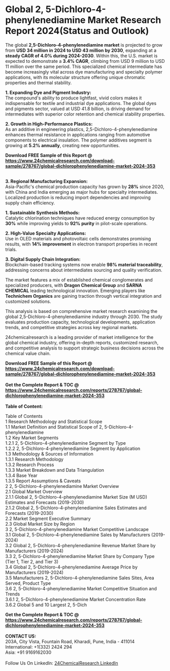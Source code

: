 <h1>Global 2, 5-Dichloro-4-phenylenediamine Market Research Report 2024(Status and Outlook)</h1><p>The global <strong>2,5-Dichloro-4-phenylenediamine market</strong> is projected to grow from <strong>USD 34 million in 2024 to USD 43 million by 2030</strong>, expanding at a <strong>steady CAGR of 4.0% during 2024-2030</strong>. Within this, the U.S. market is expected to demonstrate a <strong>3.4% CAGR</strong>, climbing from USD 9 million to USD 11 million over the same period. This specialized chemical intermediate has become increasingly vital across dye manufacturing and specialty polymer applications, with its molecular structure offering unique chromatic properties and thermal stability.</p><p><strong>1. Expanding Dye and Pigment Industry:</strong><br>
The compound's ability to produce lightfast, vivid colors makes it indispensable for textile and industrial dye applications. The global dyes and pigments sector, valued at USD 41.8 billion, is driving demand for intermediates with superior color retention and chemical stability properties.</p><p><strong>2. Growth in High-Performance Plastics:</strong><br>
As an additive in engineering plastics, 2,5-Dichloro-4-phenylenediamine enhances thermal resistance in applications ranging from automotive components to electrical insulation. The polymer additives segment is growing at <strong>5.2% annually</strong>, creating new opportunities.</p><div><b>Download FREE Sample of this Report @ 
            <a href="https://www.24chemicalresearch.com/download-sample/278767/global-dichlorophenylenediamine-market-2024-353">
            https://www.24chemicalresearch.com/download-sample/278767/global-dichlorophenylenediamine-market-2024-353</a></b></div><br><p><strong>3. Regional Manufacturing Expansion:</strong><br>
Asia-Pacific's chemical production capacity has grown by <strong>28%</strong> since 2020, with China and India emerging as major hubs for specialty intermediates. Localized production is reducing import dependencies and improving supply chain efficiency.</p><p><strong>1. Sustainable Synthesis Methods:</strong><br>
Catalytic chlorination techniques have reduced energy consumption by <strong>30%</strong> while improving yields to <strong>92% purity</strong> in pilot-scale operations.</p><p><strong>2. High-Value Specialty Applications:</strong><br>
Use in OLED materials and photovoltaic cells demonstrates promising results, with <strong>14% improvement</strong> in electron transport properties in recent trials.</p><p><strong>3. Digital Supply Chain Integration:</strong><br>
Blockchain-based tracking systems now enable <strong>98% material traceability</strong>, addressing concerns about intermediates sourcing and quality verification.</p><p>The market features a mix of established chemical conglomerates and specialized producers, with <strong>Dragon Chemical Group</strong> and <strong>SARNA CHEMICAL</strong> leading technological innovation. Emerging players like <strong>Technichem Organics</strong> are gaining traction through vertical integration and customized solutions.</p><p>This analysis is based on comprehensive market research examining the global 2,5-Dichloro-4-phenylenediamine industry through 2030. The study evaluates production capacity, technological developments, application trends, and competitive strategies across key regional markets.</p><p>24chemicalresearch is a leading provider of market intelligence for the global chemical industry, offering in-depth reports, customized research, and competitive analysis to support strategic business decisions across the chemical value chain.</p><div><b>Download FREE Sample of this Report @ 
            <a href="https://www.24chemicalresearch.com/download-sample/278767/global-dichlorophenylenediamine-market-2024-353">
            https://www.24chemicalresearch.com/download-sample/278767/global-dichlorophenylenediamine-market-2024-353</a></b></div><br><div><b>Get the Complete Report & TOC @ 
            <a href="https://www.24chemicalresearch.com/reports/278767/global-dichlorophenylenediamine-market-2024-353">
            https://www.24chemicalresearch.com/reports/278767/global-dichlorophenylenediamine-market-2024-353</a></b></div><br>
            <b>Table of Content:</b><p>Table of Contents<br />
1 Research Methodology and Statistical Scope<br />
1.1 Market Definition and Statistical Scope of 2, 5-Dichloro-4-phenylenediamine<br />
1.2 Key Market Segments<br />
1.2.1 2, 5-Dichloro-4-phenylenediamine Segment by Type<br />
1.2.2 2, 5-Dichloro-4-phenylenediamine Segment by Application<br />
1.3 Methodology & Sources of Information<br />
1.3.1 Research Methodology<br />
1.3.2 Research Process<br />
1.3.3 Market Breakdown and Data Triangulation<br />
1.3.4 Base Year<br />
1.3.5 Report Assumptions & Caveats<br />
2 2, 5-Dichloro-4-phenylenediamine Market Overview<br />
2.1 Global Market Overview<br />
2.1.1 Global 2, 5-Dichloro-4-phenylenediamine Market Size (M USD) Estimates and Forecasts (2019-2030)<br />
2.1.2 Global 2, 5-Dichloro-4-phenylenediamine Sales Estimates and Forecasts (2019-2030)<br />
2.2 Market Segment Executive Summary<br />
2.3 Global Market Size by Region<br />
3 2, 5-Dichloro-4-phenylenediamine Market Competitive Landscape<br />
3.1 Global 2, 5-Dichloro-4-phenylenediamine Sales by Manufacturers (2019-2024)<br />
3.2 Global 2, 5-Dichloro-4-phenylenediamine Revenue Market Share by Manufacturers (2019-2024)<br />
3.3 2, 5-Dichloro-4-phenylenediamine Market Share by Company Type (Tier 1, Tier 2, and Tier 3)<br />
3.4 Global 2, 5-Dichloro-4-phenylenediamine Average Price by Manufacturers (2019-2024)<br />
3.5 Manufacturers 2, 5-Dichloro-4-phenylenediamine Sales Sites, Area Served, Product Type<br />
3.6 2, 5-Dichloro-4-phenylenediamine Market Competitive Situation and Trends<br />
3.6.1 2, 5-Dichloro-4-phenylenediamine Market Concentration Rate<br />
3.6.2 Global 5 and 10 Largest 2, 5-Dich</p><div><b>Get the Complete Report & TOC @ 
            <a href="https://www.24chemicalresearch.com/reports/278767/global-dichlorophenylenediamine-market-2024-353">
            https://www.24chemicalresearch.com/reports/278767/global-dichlorophenylenediamine-market-2024-353</a></b></div><br><b>CONTACT US:</b><br>
            203A, City Vista, Fountain Road, Kharadi, Pune, India - 411014<br>
            International: +1(332) 2424 294<br>
            Asia: +91 9169162030 <br><br>
            Follow Us On LinkedIn: <a href="https://www.linkedin.com/company/24chemicalresearch/">24ChemicalResearch LinkedIn</a>